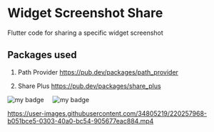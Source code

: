 # Widget Screenshot Share

Flutter code for sharing a specific widget screenshot 

## Packages used

1) Path Provider
https://pub.dev/packages/path_provider

2) Share Plus
https://pub.dev/packages/share_plus



![my badge](https://img.shields.io/badge/Made%20with-Flutter-blue?style=for-the-badge&logo=flutter)  &nbsp;  &nbsp; ![my badge](https://img.shields.io/github/last-commit/Krishak15/Widget-Screenshot-Share/master?style=for-the-badge) 
&nbsp;









https://user-images.githubusercontent.com/34805219/220257968-b051bce5-0303-40a0-bc54-905677eac884.mp4

